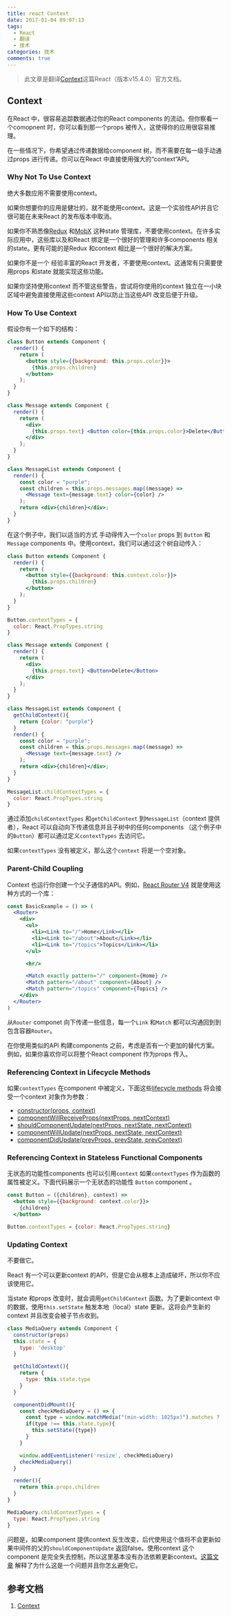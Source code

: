 ```yaml
---
title: react Context
date: 2017-01-04 09:07:13
tags:
  - React
  - 翻译
  - 技术
categories: 技术
comments: true
---
```


> 此文章是翻译[Context](https://facebook.github.io/react/docs/context.html)这篇React（版本v15.4.0）官方文档。

## Context

在React 中，很容易追踪数据通过你的React components 的流动。但你察看一个comopnent 时，你可以看到那一个props 被传入，这使得你的应用很容易推理。

在一些情况下，你希望通过传递数据给component 树，而不需要在每一级手动通过props 进行传递。你可以在React 中直接使用强大的“context”API。

<!--more-->

### Why Not To Use Context

绝大多数应用不需要使用context。

如果你想要你的应用是健壮的，就不能使用context。这是一个实验性API并且它很可能在未来React 的发布版本中取消。

如果你不熟悉像[Redux](https://github.com/reactjs/redux) 和[MobX](https://github.com/mobxjs/mobx) 这种state 管理库，不要使用context。在许多实际应用中，这些库以及和React 绑定是一个很好的管理和许多components 相关的state。更有可能的是Redux 和context 相比是一个很好的解决方案。

如果你不是一个 经验丰富的React 开发者，不要使用context。这通常有只需要使用props 和state 就能实现这些功能。

如果你坚持使用context 而不管这些警告，尝试将你使用的context 独立在一小块区域中避免直接使用这些context API以防止当这些API 改变后便于升级。

### How To Use Context

假设你有一个如下的结构：
```jsx
class Button extends Component {
  render() {
    return (
      <button style={{background: this.props.color}}>
        {this.props.children}
      </button>
    );
  }
}

class Message extends Component {
  render() {
    return (
      <div>
        {this.props.text} <Button color={this.props.color}>Delete</Button>
      </div>
    );
  }
}

class MessageList extends Component {
  render() {
    const color = "purple";
    const children = this.props.messages.map((message) =>
      <Message text={message.text} color={color} />
    );
    return <div>{children}</div>;
  }
}
```
在这个例子中，我们以适当的方式 手动得传入一个`color` props 到 `Button` 和`Message` components 中。使用context，我们可以通过这个树自动传入：
```jsx
class Button extends Component {
  render() {
    return (
      <button style={{background: this.context.color}}>
        {this.props.children}
      </button>
    );
  }
}

Button.contextTypes = {
  color: React.PropTypes.string
}

class Message extends Component {
  render() {
    return (
      <div>
        {this.props.text} <Button>Delete</Button>
      </div>
    );
  }
}

class MessageList extends Component {
  getChildContext(){
    return {color: "purple"}
  }
  render() {
    const color = "purple";
    const children = this.props.messages.map((message) =>
      <Message text={message.text} />
    );
    return <div>{children}</div>;
  }
}

MessageList.childContextTypes = {
  color: React.PropTypes.string
}
````
通过添加`childContextTypes` 和`getChildContext` 到`MessageList`（context 提供者），React 可以自动向下传递信息并且子树中的任何components （这个例子中的`Button`）都可以通过定义`contextTypes` 去访问它。  

如果`contextTypes` 没有被定义，那么这个`context` 将是一个空对象。

### Parent-Child Coupling

Context 也运行你创建一个父子通信的API。例如，[React Router V4](https://react-router.now.sh/basic) 就是使用这种方式的一个库：
```jsx
const BasicExample = () => (
  <Router>
    <div>
      <ul>
        <li><Link to="/">Home</Link></li>
        <li><Link to="/about">About</Link></li>
        <li><Link to="/topics">Topics</Link></li>
      </ul>

      <hr/>

      <Match exactly pattern="/" component={Home} />
      <Match pattern="/about" component={About} />
      <Match pattern="/topics" component={Topics} />
    </div>
  </Router>
)
```
从`Router` componet 向下传递一些信息，每一个`Link` 和`Match` 都可以沟通回到到包含容器`Router`。

在你使用类似的API 构建components 之前，考虑是否有一个更加的替代方案。例如，如果你喜欢你可以将整个React component 作为props 传入。

### Referencing Context in Lifecycle Methods

如果`contextTypes` 在component 中被定义，下面这些[lifecycle methods](https://facebook.github.io/react/docs/react-component.html#the-component-lifecycle) 将会接受一个context 对象作为参数：

* [constructor(props, context)](https://facebook.github.io/react/docs/react-component.html#constructor)
* [componentWillReceiveProps(nextProps, nextContext)](https://facebook.github.io/react/docs/react-component.html#componentwillreceiveprops)
* [shouldComponentUpdate(nextProps, nextState, nextContext)](https://facebook.github.io/react/docs/react-component.html#shouldcomponentupdate)
* [componentWillUpdate(nextProps, nextState, nextContext)](https://facebook.github.io/react/docs/react-component.html#componentwillupdate)
* [componentDidUpdate(prevProps, prevState, prevContext)](https://facebook.github.io/react/docs/react-component.html#componentdidupdate)


### Referencing Context in Stateless Functional Components

无状态的功能性components 也可以引用`context` 如果`contextTypes` 作为函数的属性被定义。下面代码展示一个无状态的功能性 `Button` component 。
```jsx
const Button = ({children}, context) =>
  <button style={{background: context.color}}>
    {children}
  </button>

Button.contextTypes = {color: React.PropTypes.string}
```

### Updating Context

不要做它。

React 有一个可以更新context 的API，但是它会从根本上造成破坏，所以你不应该使用它。

当state 和props 改变时，就会调用`getChildContext` 函数。为了更新context 中的数据，使用`this.setState` 触发本地（local）state 更新。这将会产生新的context 并且改变会被子节点收到。
```jsx
class MediaQuery extends Component {
  constructor(props)
  this.state = {
    type: 'desktop'
  }

  getChildContext(){
    return {
      type: this.state.type
    }
  }

  componentDidMount(){
    const checkMediaQuery = () => {
      const type = window.matchMedia("(min-width: 1025px)").matches ? 'desktop' : 'mobile'
      if(type !== this.state.type){
        this.setState({type})
      }
    }

    window.addEventListener('resize', checkMediaQuery)
    checkMediaQuery()
  }

  render(){
    return this.props.children
  }
}

MediaQuery.childContextTypes = {
  type: React.PropTypes.string
}
```
问题是，如果component 提供context 反生改变，后代使用这个值将不会更新如果中间件的父的`shouldComponentUpdate` 返回false。使用context 这个component 是完全失去控制，所以这里基本没有办法依赖更新context。[这篇文章](https://medium.com/@mweststrate/how-to-safely-use-react-context-b7e343eff076) 解释了为什么这是一个问题并且你怎幺避免它。

## 参考文档

1. [Context](https://facebook.github.io/react/docs/context.html)
